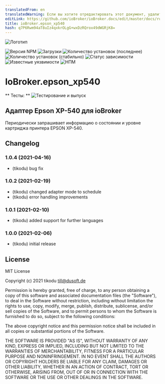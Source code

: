 ```yaml
---
translatedFrom: en
translatedWarning: Если вы хотите отредактировать этот документ, удалите поле «translatedFrom», в противном случае этот документ будет снова автоматически переведен
editLink: https://github.com/ioBroker/ioBroker.docs/edit/master/docs/ru/adapterref/iobroker.epson_xp540/README.md
title: ioBroker.epson_xp540
hash: q7P6Rwm94aT8uIz4qxkrOLgG+wxDzRQrox49dWGRjK8=
---
```

![Логотип](../../../en/adapterref/iobroker.epson_xp540/admin/epson_xp540.png)

![Версия NPM](http://img.shields.io/npm/v/iobroker.epson_xp540.svg)
![Загрузки](https://img.shields.io/npm/dm/iobroker.epson_xp540.svg)
![Количество установок (последнее)](http://iobroker.live/badges/epson_xp540-installed.svg)
![Количество установок (стабильно)](http://iobroker.live/badges/epson_xp540-stable.svg)
![Статус зависимости](https://img.shields.io/david/tikodu/iobroker.epson_xp540.svg)
![Известные уязвимости](https://snyk.io/test/github/tikodu/ioBroker.epson_xp540/badge.svg)
![НПМ](https://nodei.co/npm/iobroker.epson_xp540.png?downloads=true)

# IoBroker.epson_xp540
** Тесты: ** ![Тестирование и выпуск](https://github.com/tikodu/ioBroker.epson_xp540/workflows/Test%20and%20Release/badge.svg)

## Адаптер Epson XP-540 для ioBroker
Периодически запрашивает информацию о состоянии и уровне картриджа принтера EPSON XP-540.

## Changelog

### 1.0.4 (2021-04-16)

-   (tikodu) bug fix

### 1.0.2 (2021-02-19)

-   (tikodu) changed adapter mode to schedule
-   (tikodu) error handling improvements

### 1.0.1 (2021-02-10)

-   (tikodu) added support for further languages

### 1.0.0 (2021-02-06)

-   (tikodu) initial release

## License

MIT License

Copyright (c) 2021 tikodu <till@dusoft.de>

Permission is hereby granted, free of charge, to any person obtaining a copy
of this software and associated documentation files (the "Software"), to deal
in the Software without restriction, including without limitation the rights
to use, copy, modify, merge, publish, distribute, sublicense, and/or sell
copies of the Software, and to permit persons to whom the Software is
furnished to do so, subject to the following conditions:

The above copyright notice and this permission notice shall be included in all
copies or substantial portions of the Software.

THE SOFTWARE IS PROVIDED "AS IS", WITHOUT WARRANTY OF ANY KIND, EXPRESS OR
IMPLIED, INCLUDING BUT NOT LIMITED TO THE WARRANTIES OF MERCHANTABILITY,
FITNESS FOR A PARTICULAR PURPOSE AND NONINFRINGEMENT. IN NO EVENT SHALL THE
AUTHORS OR COPYRIGHT HOLDERS BE LIABLE FOR ANY CLAIM, DAMAGES OR OTHER
LIABILITY, WHETHER IN AN ACTION OF CONTRACT, TORT OR OTHERWISE, ARISING FROM,
OUT OF OR IN CONNECTION WITH THE SOFTWARE OR THE USE OR OTHER DEALINGS IN THE
SOFTWARE.
